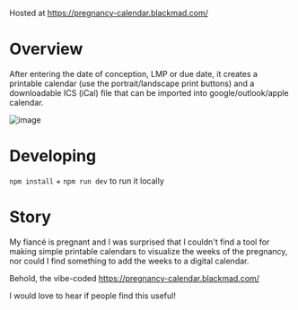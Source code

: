 Hosted at https://pregnancy-calendar.blackmad.com/

# Overview
After entering the date of conception, LMP or due date, it creates a printable calendar (use the portrait/landscape print buttons) and a downloadable ICS (iCal) file that can be imported into google/outlook/apple calendar.

![image](https://github.com/user-attachments/assets/f182843e-ae53-4f64-b70c-6f50f88d5b87)

# Developing

`npm install` + `npm run dev` to run it locally

# Story
My fiancé is pregnant and I was surprised that I couldn't find a tool for making simple printable calendars to visualize the weeks of the pregnancy, nor could I find something to add the weeks to a digital calendar.

Behold, the vibe-coded https://pregnancy-calendar.blackmad.com/

I would love to hear if people find this useful!
